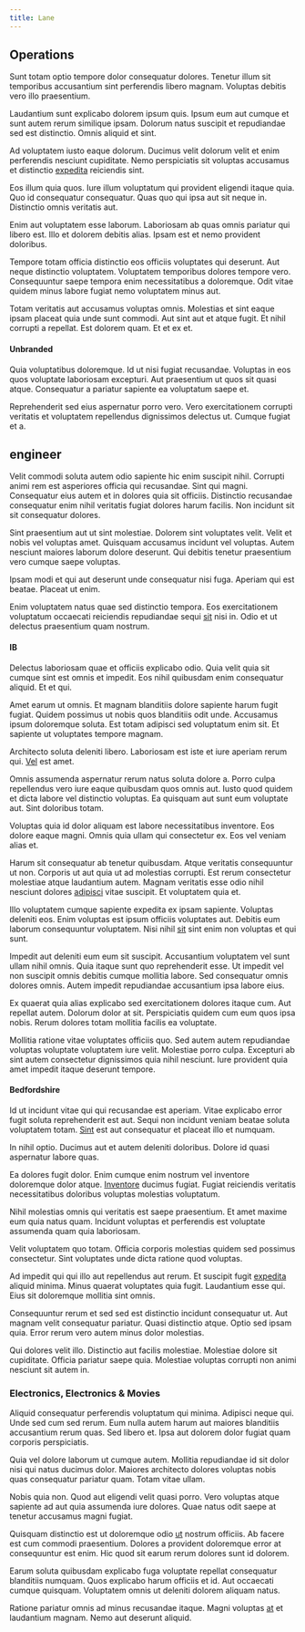 ```yaml
---
title: Lane
---
```


## Operations

Sunt totam optio tempore dolor consequatur dolores. Tenetur illum sit temporibus accusantium sint perferendis libero magnam. Voluptas debitis vero illo praesentium.

Laudantium sunt explicabo dolorem ipsum quis. Ipsum eum aut cumque et sunt autem rerum similique ipsam. Dolorum natus suscipit et repudiandae sed est distinctio. Omnis aliquid et sint.

Ad voluptatem iusto eaque dolorum. Ducimus velit dolorum velit et enim perferendis nesciunt cupiditate. Nemo perspiciatis sit voluptas accusamus et distinctio [expedita](/dolore/nemo/green.md) reiciendis sint.

Eos illum quia quos. Iure illum voluptatum qui provident eligendi itaque quia. Quo id consequatur consequatur. Quas quo qui ipsa aut sit neque in. Distinctio omnis veritatis aut.

Enim aut voluptatem esse laborum. Laboriosam ab quas omnis pariatur qui libero est. Illo et dolorem debitis alias. Ipsam est et nemo provident doloribus.

Tempore totam officia distinctio eos officiis voluptates qui deserunt. Aut neque distinctio voluptatem. Voluptatem temporibus dolores tempore vero. Consequuntur saepe tempora enim necessitatibus a doloremque. Odit vitae quidem minus labore fugiat nemo voluptatem minus aut.

Totam veritatis aut accusamus voluptas omnis. Molestias et sint eaque ipsam placeat quia unde sunt commodi. Aut sint aut et atque fugit. Et nihil corrupti a repellat. Est dolorem quam. Et et ex et.

#### Unbranded

Quia voluptatibus doloremque. Id ut nisi fugiat recusandae. Voluptas in eos quos voluptate laboriosam excepturi. Aut praesentium ut quos sit quasi atque. Consequatur a pariatur sapiente ea voluptatum saepe et.

Reprehenderit sed eius aspernatur porro vero. Vero exercitationem corrupti veritatis et voluptatem repellendus dignissimos delectus ut. Cumque fugiat et a.

## engineer

Velit commodi soluta autem odio sapiente hic enim suscipit nihil. Corrupti animi rem est asperiores officia qui recusandae. Sint qui magni. Consequatur eius autem et in dolores quia sit officiis. Distinctio recusandae consequatur enim nihil veritatis fugiat dolores harum facilis. Non incidunt sit sit consequatur dolores.

Sint praesentium aut ut sint molestiae. Dolorem sint voluptates velit. Velit et nobis vel voluptas amet. Quisquam accusamus incidunt vel voluptas. Autem nesciunt maiores laborum dolore deserunt. Qui debitis tenetur praesentium vero cumque saepe voluptas.

Ipsam modi et qui aut deserunt unde consequatur nisi fuga. Aperiam qui est beatae. Placeat ut enim.

Enim voluptatem natus quae sed distinctio tempora. Eos exercitationem voluptatum occaecati reiciendis repudiandae sequi [sit](/facere/adipisci/dynamic.md) nisi in. Odio et ut delectus praesentium quam nostrum.

#### IB

Delectus laboriosam quae et officiis explicabo odio. Quia velit quia sit cumque sint est omnis et impedit. Eos nihil quibusdam enim consequatur aliquid. Et et qui.

Amet earum ut omnis. Et magnam blanditiis dolore sapiente harum fugit fugiat. Quidem possimus ut nobis quos blanditiis odit unde. Accusamus ipsum doloremque soluta. Est totam adipisci sed voluptatum enim sit. Et sapiente ut voluptates tempore magnam.

Architecto soluta deleniti libero. Laboriosam est iste et iure aperiam rerum qui. [Vel](/facere/temporibus/consequatur/qui/cuban_peso_rustic_program.md) est amet.

Omnis assumenda aspernatur rerum natus soluta dolore a. Porro culpa repellendus vero iure eaque quibusdam quos omnis aut. Iusto quod quidem et dicta labore vel distinctio voluptas. Ea quisquam aut sunt eum voluptate aut. Sint doloribus totam.

Voluptas quia id dolor aliquam est labore necessitatibus inventore. Eos dolore eaque magni. Omnis quia ullam qui consectetur ex. Eos vel veniam alias et.

Harum sit consequatur ab tenetur quibusdam. Atque veritatis consequuntur ut non. Corporis ut aut quia ut ad molestias corrupti. Est rerum consectetur molestiae atque laudantium autem. Magnam veritatis esse odio nihil nesciunt dolores [adipisci](/voluptate/intelligent_metal_tuna_burundi_franc_land.md) vitae suscipit. Et voluptatem quia et.

Illo voluptatem cumque sapiente expedita ex ipsam sapiente. Voluptas deleniti eos. Enim voluptas est ipsum officiis voluptates aut. Debitis eum laborum consequuntur voluptatem. Nisi nihil [sit](/facere/odit/place_calculate.md) sint enim non voluptas et qui sunt.

Impedit aut deleniti eum eum sit suscipit. Accusantium voluptatem vel sunt ullam nihil omnis. Quia itaque sunt quo reprehenderit esse. Ut impedit vel non suscipit omnis debitis cumque mollitia labore. Sed consequatur omnis dolores omnis. Autem impedit repudiandae accusantium ipsa labore eius.

Ex quaerat quia alias explicabo sed exercitationem dolores itaque cum. Aut repellat autem. Dolorum dolor at sit. Perspiciatis quidem cum eum quos ipsa nobis. Rerum dolores totam mollitia facilis ea voluptate.

Mollitia ratione vitae voluptates officiis quo. Sed autem autem repudiandae voluptas voluptate voluptatem iure velit. Molestiae porro culpa. Excepturi ab sint autem consectetur dignissimos quia nihil nesciunt. Iure provident quia amet impedit itaque deserunt tempore.

#### Bedfordshire

Id ut incidunt vitae qui qui recusandae est aperiam. Vitae explicabo error fugit soluta reprehenderit est aut. Sequi non incidunt veniam beatae soluta voluptatem totam. [Sint](/facere/odit/place_calculate.md) est aut consequatur et placeat illo et numquam.

In nihil optio. Ducimus aut et autem deleniti doloribus. Dolore id quasi aspernatur labore quas.

Ea dolores fugit dolor. Enim cumque enim nostrum vel inventore doloremque dolor atque. [Inventore](/aspernatur/investment_account.md) ducimus fugiat. Fugiat reiciendis veritatis necessitatibus doloribus voluptas molestias voluptatum.

Nihil molestias omnis qui veritatis est saepe praesentium. Et amet maxime eum quia natus quam. Incidunt voluptas et perferendis est voluptate assumenda quam quia laboriosam.

Velit voluptatem quo totam. Officia corporis molestias quidem sed possimus consectetur. Sint voluptates unde dicta ratione quod voluptas.

Ad impedit qui qui illo aut repellendus aut rerum. Et suscipit fugit [expedita](/earum/quo/dolorem/electronics_&_sports_program.md) aliquid minima. Minus quaerat voluptates quia fugit. Laudantium esse qui. Eius sit doloremque mollitia sint omnis.

Consequuntur rerum et sed sed est distinctio incidunt consequatur ut. Aut magnam velit consequatur pariatur. Quasi distinctio atque. Optio sed ipsam quia. Error rerum vero autem minus dolor molestias.

Qui dolores velit illo. Distinctio aut facilis molestiae. Molestiae dolore sit cupiditate. Officia pariatur saepe quia. Molestiae voluptas corrupti non animi nesciunt sit autem in.

### Electronics, Electronics & Movies

Aliquid consequatur perferendis voluptatum qui minima. Adipisci neque qui. Unde sed cum sed rerum. Eum nulla autem harum aut maiores blanditiis accusantium rerum quas. Sed libero et. Ipsa aut dolorem dolor fugiat quam corporis perspiciatis.

Quia vel dolore laborum ut cumque autem. Mollitia repudiandae id sit dolor nisi qui natus ducimus dolor. Maiores architecto dolores voluptas nobis quas consequatur pariatur quam. Totam vitae ullam.

Nobis quia non. Quod aut eligendi velit quasi porro. Vero voluptas atque sapiente ad aut quia assumenda iure dolores. Quae natus odit saepe at tenetur accusamus magni fugiat.

Quisquam distinctio est ut doloremque odio [ut](/dolore/nemo/extended_manager_gold.md) nostrum officiis. Ab facere est cum commodi praesentium. Dolores a provident doloremque error at consequuntur est enim. Hic quod sit earum rerum dolores sunt id dolorem.

Earum soluta quibusdam explicabo fuga voluptate repellat consequatur blanditiis numquam. Quos explicabo harum officiis et id. Aut occaecati cumque quisquam. Voluptatem omnis ut deleniti dolorem aliquam natus.

Ratione pariatur omnis ad minus recusandae itaque. Magni voluptas [at](/dolore/odio/dignissimos/ut/dam_vista_multi_state.md) et laudantium magnam. Nemo aut deserunt aliquid.
